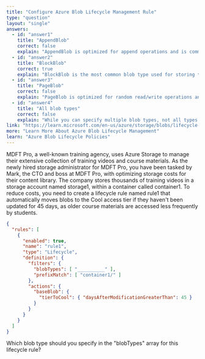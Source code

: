 ```yaml
---
title: "Configure Azure Blob Lifecycle Management Rule"
type: "question"
layout: "single"
answers:
  - id: "answer1"
    title: "AppendBlob"
    correct: false
    explain: "AppendBlob is optimized for append operations and is commonly used for log files. While it can be included in lifecycle rules, BlockBlob is the most common type for general storage scenarios and automatic tiering."
  - id: "answer2"
    title: "BlockBlob"
    correct: true
    explain: "BlockBlob is the most common blob type used for storing text and binary data. It supports all access tiers (Hot, Cool, Archive) and is the standard choice for lifecycle management rules that tier blobs based on age."
  - id: "answer3"
    title: "PageBlob"
    correct: false
    explain: "PageBlob is optimized for random read/write operations and is primarily used for Virtual Hard Disks (VHDs). It does not support the Cool or Archive access tiers, making it unsuitable for this lifecycle rule."
  - id: "answer4"
    title: "All blob types"
    correct: false
    explain: "While you can specify multiple blob types, not all types support all access tiers. PageBlobs don't support Cool or Archive tiers, so specifying all types would cause the rule to fail for PageBlobs."
link: "https://learn.microsoft.com/en-us/azure/storage/blobs/lifecycle-management-policy-configure"
more: "Learn More About Azure Blob Lifecycle Management"
learn: "Azure Blob Lifecycle Policies"
---
```


MDFT Pro, a well-known training agency, uses Azure Storage to manage their extensive collection of training videos and course materials. As the newly hired storage administrator for MDFT Pro, you have been tasked by Mark, the CTO and boss at MDFT Pro, with optimizing storage costs for their content library. The company stores thousands of training videos in a storage account named storage1, within a container called container1. To reduce costs, you need to create a lifecycle rule named rule1 that automatically moves blobs to the Cool access tier if they haven't been updated for 45 days, as older course materials are accessed less frequently by students.

```json
{
  "rules": [
    {
      "enabled": true,
      "name": "rule1",
      "type": "Lifecycle",
      "definition": {
        "filters": {
          "blobTypes": [ "__________" ],
          "prefixMatch": [ "container1/" ] 
        },
        "actions": {
          "baseBlob": {
            "tierToCool": { "daysAfterModificationGreaterThan": 45 }
          }
        }
      }
    }
  ]
}
```

Which blob type should you specify in the "blobTypes" array for this lifecycle rule?
